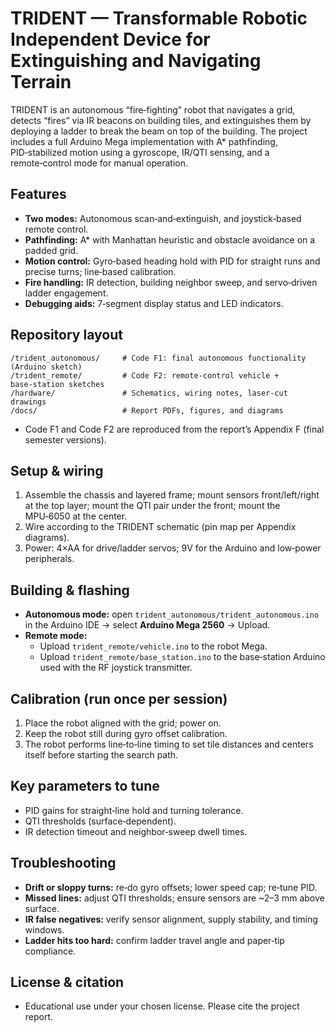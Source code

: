 # TRIDENT — Transformable Robotic Independent Device for Extinguishing and Navigating Terrain

TRIDENT is an autonomous “fire‑fighting” robot that navigates a grid, detects “fires” via IR beacons on building tiles, and extinguishes them by deploying a ladder to break the beam on top of the building. The project includes a full Arduino Mega implementation with A* pathfinding, PID‑stabilized motion using a gyroscope, IR/QTI sensing, and a remote‑control mode for manual operation.

## Features
- **Two modes:** Autonomous scan‑and‑extinguish, and joystick‑based remote control.  
- **Pathfinding:** A* with Manhattan heuristic and obstacle avoidance on a padded grid.  
- **Motion control:** Gyro‑based heading hold with PID for straight runs and precise turns; line‑based calibration.  
- **Fire handling:** IR detection, building neighbor sweep, and servo‑driven ladder engagement.  
- **Debugging aids:** 7‑segment display status and LED indicators.

## Repository layout
```
/trident_autonomous/     # Code F1: final autonomous functionality (Arduino sketch)
/trident_remote/         # Code F2: remote‑control vehicle + base‑station sketches
/hardware/               # Schematics, wiring notes, laser‑cut drawings
/docs/                   # Report PDFs, figures, and diagrams
```
- Code F1 and Code F2 are reproduced from the report’s Appendix F (final semester versions).

## Setup & wiring
1. Assemble the chassis and layered frame; mount sensors front/left/right at the top layer; mount the QTI pair under the front; mount the MPU‑6050 at the center.  
2. Wire according to the TRIDENT schematic (pin map per Appendix diagrams).  
3. Power: 4×AA for drive/ladder servos; 9V for the Arduino and low‑power peripherals.

## Building & flashing
- **Autonomous mode:** open `trident_autonomous/trident_autonomous.ino` in the Arduino IDE → select **Arduino Mega 2560** → Upload.  
- **Remote mode:**  
  - Upload `trident_remote/vehicle.ino` to the robot Mega.  
  - Upload `trident_remote/base_station.ino` to the base‑station Arduino used with the RF joystick transmitter.

## Calibration (run once per session)
1. Place the robot aligned with the grid; power on.  
2. Keep the robot still during gyro offset calibration.  
3. The robot performs line‑to‑line timing to set tile distances and centers itself before starting the search path.

## Key parameters to tune
- PID gains for straight‑line hold and turning tolerance.  
- QTI thresholds (surface‑dependent).  
- IR detection timeout and neighbor‑sweep dwell times.

## Troubleshooting
- **Drift or sloppy turns:** re‑do gyro offsets; lower speed cap; re‑tune PID.  
- **Missed lines:** adjust QTI thresholds; ensure sensors are ~2–3 mm above surface.  
- **IR false negatives:** verify sensor alignment, supply stability, and timing windows.  
- **Ladder hits too hard:** confirm ladder travel angle and paper‑tip compliance.

## License & citation
- Educational use under your chosen license. Please cite the project report.
